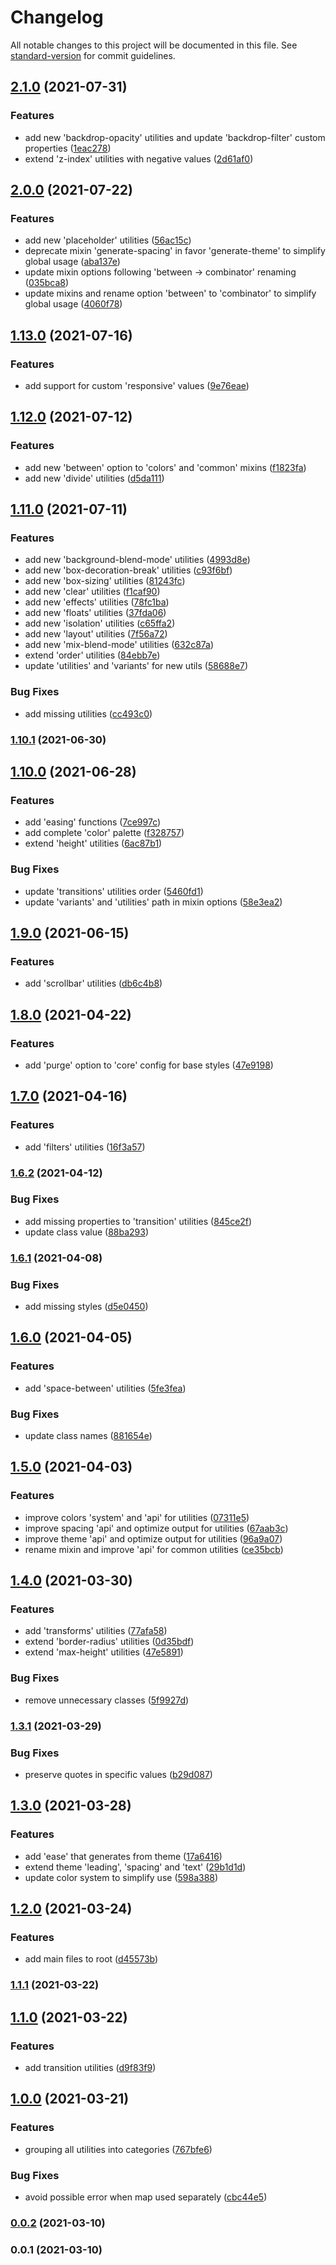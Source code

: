 # Changelog

All notable changes to this project will be documented in this file. See [standard-version](https://github.com/conventional-changelog/standard-version) for commit guidelines.

## [2.1.0](https://github.com/ivodolenc/nevo/compare/v2.0.0...v2.1.0) (2021-07-31)


### Features

* add new 'backdrop-opacity' utilities and update 'backdrop-filter' custom properties ([1eac278](https://github.com/ivodolenc/nevo/commit/1eac2780a1e47680a973b4e3f46960d467fad265))
* extend 'z-index' utilities with negative values ([2d61af0](https://github.com/ivodolenc/nevo/commit/2d61af0029e5975ff792e364124ef2977d367de8))

## [2.0.0](https://github.com/ivodolenc/nevo/compare/v1.13.0...v2.0.0) (2021-07-22)


### Features

* add new 'placeholder' utilities ([56ac15c](https://github.com/ivodolenc/nevo/commit/56ac15cb9c52706f5f37d84571ea0f09169952e2))
* deprecate mixin 'generate-spacing' in favor 'generate-theme' to simplify global usage ([aba137e](https://github.com/ivodolenc/nevo/commit/aba137e4738bdc78856e7bd2dc7cebe2de051c58))
* update mixin options following 'between -> combinator' renaming ([035bca8](https://github.com/ivodolenc/nevo/commit/035bca8cd5ca498f6ac0fa98636f347fbcbaabee))
* update mixins and rename option 'between' to 'combinator' to simplify global usage ([4060f78](https://github.com/ivodolenc/nevo/commit/4060f780a553e07bd22f1648bae8bf8f30bff870))

## [1.13.0](https://github.com/ivodolenc/nevo/compare/v1.12.0...v1.13.0) (2021-07-16)


### Features

* add support for custom 'responsive' values ([9e76eae](https://github.com/ivodolenc/nevo/commit/9e76eae242f1187775d7d7f1557007cc9fc2901c))

## [1.12.0](https://github.com/ivodolenc/nevo/compare/v1.11.0...v1.12.0) (2021-07-12)


### Features

* add new 'between' option to 'colors' and 'common' mixins ([f1823fa](https://github.com/ivodolenc/nevo/commit/f1823fae6c1c8bc22954181cdd5521fb2399b958))
* add new 'divide' utilities ([d5da111](https://github.com/ivodolenc/nevo/commit/d5da1113a0a4ed97bec4149ffd693e7db2f0381c))

## [1.11.0](https://github.com/ivodolenc/nevo/compare/v1.10.1...v1.11.0) (2021-07-11)


### Features

* add new 'background-blend-mode' utilities ([4993d8e](https://github.com/ivodolenc/nevo/commit/4993d8eaaa7a37f6f346493483c452d5afa115f1))
* add new 'box-decoration-break' utilities ([c93f6bf](https://github.com/ivodolenc/nevo/commit/c93f6bfb9bb993fd39816574802a2475baacdc50))
* add new 'box-sizing' utilities ([81243fc](https://github.com/ivodolenc/nevo/commit/81243fcec66b1ac9eed772b9cef163dac827963c))
* add new 'clear' utilities ([f1caf90](https://github.com/ivodolenc/nevo/commit/f1caf906b93c4bbaa41f7bf842b26c2364d97f45))
* add new 'effects' utilities ([78fc1ba](https://github.com/ivodolenc/nevo/commit/78fc1ba22d619a6cf5b189eb0ee6aa92b9dc74fe))
* add new 'floats' utilities ([37fda06](https://github.com/ivodolenc/nevo/commit/37fda06d90c2f759f207429e360774d70baf8d17))
* add new 'isolation' utilities ([c65ffa2](https://github.com/ivodolenc/nevo/commit/c65ffa2121cc80512fda4b295523b1ed514a7eb6))
* add new 'layout' utilities ([7f56a72](https://github.com/ivodolenc/nevo/commit/7f56a7232827962ac76506aeb7832988ebb035ad))
* add new 'mix-blend-mode' utilities ([632c87a](https://github.com/ivodolenc/nevo/commit/632c87a71c9f9d0a3c4403fe91eecd59d8c96a88))
* extend 'order' utilities ([84ebb7e](https://github.com/ivodolenc/nevo/commit/84ebb7e01187911c7e914d4c90348bfa4a73d1ab))
* update 'utilities' and 'variants' for new utils ([58688e7](https://github.com/ivodolenc/nevo/commit/58688e7c0f2802ff9f78bdf44c17d72f2933f82d))


### Bug Fixes

* add missing  utilities ([cc493c0](https://github.com/ivodolenc/nevo/commit/cc493c06f69626a6bf57680c906a3ddfef6e339a))

### [1.10.1](https://github.com/ivodolenc/nevo/compare/v1.10.0...v1.10.1) (2021-06-30)

## [1.10.0](https://github.com/ivodolenc/nevo/compare/v1.9.0...v1.10.0) (2021-06-28)


### Features

* add 'easing' functions ([7ce997c](https://github.com/ivodolenc/nevo/commit/7ce997c9aa0cf4cb33074d068b9a1870634b8540))
* add complete 'color' palette ([f328757](https://github.com/ivodolenc/nevo/commit/f328757e44880ce701137af73db67b661d57414b))
* extend 'height' utilities ([6ac87b1](https://github.com/ivodolenc/nevo/commit/6ac87b15f43e129571fee7e2cd8ce27b2b156847))


### Bug Fixes

* update 'transitions' utilities order ([5460fd1](https://github.com/ivodolenc/nevo/commit/5460fd1280d8e478327b95aa0a91508de3645250))
* update 'variants' and 'utilities' path in mixin options ([58e3ea2](https://github.com/ivodolenc/nevo/commit/58e3ea218a49e9a8b096ef899c49e7716e76a7f3))

## [1.9.0](https://github.com/ivodolenc/nevo/compare/v1.8.0...v1.9.0) (2021-06-15)


### Features

* add 'scrollbar' utilities ([db6c4b8](https://github.com/ivodolenc/nevo/commit/db6c4b8c2e621de59b91d0853279e11dd8538c6a))

## [1.8.0](https://github.com/ivodolenc/nevo/compare/v1.7.0...v1.8.0) (2021-04-22)


### Features

* add 'purge' option to 'core' config for base styles ([47e9198](https://github.com/ivodolenc/nevo/commit/47e919860002a66ff1906c5afd92359d954b792e))

## [1.7.0](https://github.com/ivodolenc/nevo/compare/v1.6.2...v1.7.0) (2021-04-16)


### Features

* add 'filters' utilities ([16f3a57](https://github.com/ivodolenc/nevo/commit/16f3a57951fe9700690ed2a0348c8a807b38af29))

### [1.6.2](https://github.com/ivodolenc/nevo/compare/v1.6.1...v1.6.2) (2021-04-12)


### Bug Fixes

* add missing properties to 'transition' utilities ([845ce2f](https://github.com/ivodolenc/nevo/commit/845ce2fb171b68152cc75af9f91e3197d569ac07))
* update class value ([88ba293](https://github.com/ivodolenc/nevo/commit/88ba2931f723139e3ab78921782bf3f50a447b16))

### [1.6.1](https://github.com/ivodolenc/nevo/compare/v1.6.0...v1.6.1) (2021-04-08)


### Bug Fixes

* add missing styles ([d5e0450](https://github.com/ivodolenc/nevo/commit/d5e0450e6a56afae2d109470d6f4403ea3d75d19))

## [1.6.0](https://github.com/ivodolenc/nevo/compare/v1.5.0...v1.6.0) (2021-04-05)


### Features

* add 'space-between' utilities ([5fe3fea](https://github.com/ivodolenc/nevo/commit/5fe3fea9554393377645e1b052eef46f812def87))


### Bug Fixes

* update class names ([881654e](https://github.com/ivodolenc/nevo/commit/881654eada023943fe7f6a1b32e3861bd07fdc63))

## [1.5.0](https://github.com/ivodolenc/nevo/compare/v1.4.0...v1.5.0) (2021-04-03)


### Features

* improve colors 'system' and 'api' for utilities ([07311e5](https://github.com/ivodolenc/nevo/commit/07311e530667a5a49c8f1f90593f9e8a43d45a89))
* improve spacing 'api' and optimize output for utilities ([67aab3c](https://github.com/ivodolenc/nevo/commit/67aab3c331b99e56ce449f0bac53d2d8c2e6a8c8))
* improve theme 'api' and optimize output for utilities ([96a9a07](https://github.com/ivodolenc/nevo/commit/96a9a0769f8a03ff1ce740950b06ee05a880514d))
* rename mixin and improve 'api' for common utilities ([ce35bcb](https://github.com/ivodolenc/nevo/commit/ce35bcb3a344ad33d67566a0c225dba7c27899b9))

## [1.4.0](https://github.com/ivodolenc/nevo/compare/v1.3.1...v1.4.0) (2021-03-30)


### Features

* add 'transforms' utilities ([77afa58](https://github.com/ivodolenc/nevo/commit/77afa58f7f6e8697a2bc09c7b23ce42a6e51589c))
* extend 'border-radius' utilities ([0d35bdf](https://github.com/ivodolenc/nevo/commit/0d35bdf786aabf6023f497d2807d695f7b7c5655))
* extend 'max-height' utilities ([47e5891](https://github.com/ivodolenc/nevo/commit/47e58914c4300606224192b6a9f4ed6512be5fe5))


### Bug Fixes

* remove unnecessary classes ([5f9927d](https://github.com/ivodolenc/nevo/commit/5f9927dc903dcfc97abd7c832ef4414a24a8a48d))

### [1.3.1](https://github.com/ivodolenc/nevo/compare/v1.3.0...v1.3.1) (2021-03-29)


### Bug Fixes

* preserve quotes in specific values ([b29d087](https://github.com/ivodolenc/nevo/commit/b29d087c7af7e1cd822ca256eff2398ac3491a6d))

## [1.3.0](https://github.com/ivodolenc/nevo/compare/v1.2.0...v1.3.0) (2021-03-28)


### Features

* add 'ease' that generates from theme ([17a6416](https://github.com/ivodolenc/nevo/commit/17a6416b7fc78a47d336cca510d1a57464904f24))
* extend theme 'leading', 'spacing' and 'text' ([29b1d1d](https://github.com/ivodolenc/nevo/commit/29b1d1deaf238e6395e88b8a53494c50354d5ea5))
* update color system to simplify use ([598a388](https://github.com/ivodolenc/nevo/commit/598a3887e49ea9e8b6278339b7e04c7f91ed75f7))

## [1.2.0](https://github.com/ivodolenc/nevo/compare/v1.1.1...v1.2.0) (2021-03-24)


### Features

* add main files to root ([d45573b](https://github.com/ivodolenc/nevo/commit/d45573bf3877564c0845af0825324139dce9df99))

### [1.1.1](https://github.com/ivodolenc/nevo/compare/v1.1.0...v1.1.1) (2021-03-22)

## [1.1.0](https://github.com/ivodolenc/nevo/compare/v1.0.0...v1.1.0) (2021-03-22)


### Features

* add transition utilities ([d9f83f9](https://github.com/ivodolenc/nevo/commit/d9f83f93db3fd34ed245f3d159cb27cb924cd6b6))

## [1.0.0](https://github.com/ivodolenc/nevo/compare/v0.0.2...v1.0.0) (2021-03-21)


### Features

* grouping all utilities into categories ([767bfe6](https://github.com/ivodolenc/nevo/commit/767bfe68b82a19b7e4934095368092b56f01eff5))


### Bug Fixes

* avoid possible error when map used separately ([cbc44e5](https://github.com/ivodolenc/nevo/commit/cbc44e561e51af0fbeb9c09572b769808022cc09))

### [0.0.2](https://github.com/ivodolenc/nevo/compare/v0.0.1...v0.0.2) (2021-03-10)

### 0.0.1 (2021-03-10)
